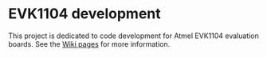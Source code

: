EVK1104 development
=======

This project is dedicated to code development for Atmel EVK1104 evaluation boards. See the [Wiki pages](https://github.com/gcielniak/evk1104/wiki) for more information.